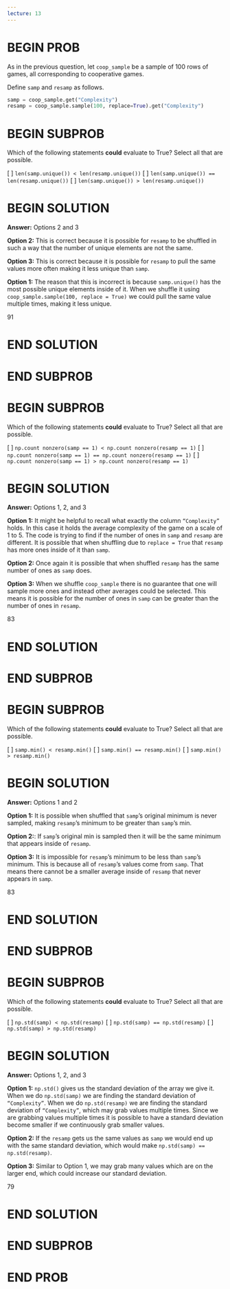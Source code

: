 ```yaml
---
lecture: 13
---
```


# BEGIN PROB

As in the previous question, let `coop_sample` be a sample of 100 rows of games, all corresponding to cooperative games.

Define `samp` and `resamp` as follows.

```py
samp = coop_sample.get("Complexity")
resamp = coop_sample.sample(100, replace=True).get("Complexity")
```

# BEGIN SUBPROB
Which of the following statements **could** evaluate to True? Select all that are possible.

[ ] `len(samp.unique()) < len(resamp.unique())`
[ ] `len(samp.unique()) == len(resamp.unique())`
[ ] `len(samp.unique()) > len(resamp.unique())`

# BEGIN SOLUTION

**Answer:** Options 2 and 3

**Option 2:** This is correct because it is possible for `resamp` to be shuffled in such a way that the number of unique elements are not the same.

**Option 3:** This is correct because it is possible for `resamp` to pull the same values more often making it less unique than `samp`.

**Option 1:** The reason that this is incorrect is because `samp.unique()` has the most possible unique elements inside of it. When we shuffle it using `coop_sample.sample(100, replace = True)` we could pull the same value multiple times, making it less unique.

<average>91</average>

# END SOLUTION

# END SUBPROB

# BEGIN SUBPROB
Which of the following statements **could** evaluate to True? Select all that are possible.

[ ] `np.count nonzero(samp == 1) < np.count nonzero(resamp == 1)`
[ ] `np.count nonzero(samp == 1) == np.count nonzero(resamp == 1)`
[ ] `np.count nonzero(samp == 1) > np.count nonzero(resamp == 1)`

# BEGIN SOLUTION

**Answer:** Options 1, 2, and 3

**Option 1:** It might be helpful to recall what exactly the column `“Complexity”` holds. In this case it holds the average complexity of the game on a scale of 1 to 5. The code is trying to find if the number of ones in `samp` and `resamp` are different. It is possible that when shuffling due to `replace = True` that `resamp` has more ones inside of it than `samp`.

**Option 2:** Once again it is possible that when shuffled `resamp` has the same number of ones as `samp` does.

**Option 3:** When we shuffle `coop_sample` there is no guarantee that one will sample more ones and instead other averages could be selected. This means it is possible for the number of ones in `samp` can be greater than the number of ones in `resamp`.

<average>83</average>

# END SOLUTION

# END SUBPROB

# BEGIN SUBPROB
Which of the following statements **could** evaluate to True? Select all that are possible.

[ ] `samp.min() < resamp.min()`
[ ] `samp.min() == resamp.min()`
[ ] `samp.min() > resamp.min()`

# BEGIN SOLUTION

**Answer:** Options 1 and 2 

**Option 1:** It is possible when shuffled that `samp`’s original minimum is never sampled, making `resamp`’s minimum to be greater than `samp`’s min.

**Option 2:**: If `samp`’s original min is sampled then it will be the same minimum that appears inside of `resamp`.

**Option 3:** It is impossible for `resamp`’s minimum to be less than `samp`’s minimum. This is because all of `resamp`’s values come from `samp`. That means there cannot be a smaller average inside of `resamp` that never appears in `samp`.

<average>83</average>

# END SOLUTION

# END SUBPROB

# BEGIN SUBPROB
Which of the following statements **could** evaluate to True? Select all that are possible.

[ ] `np.std(samp) < np.std(resamp)`
[ ] `np.std(samp) == np.std(resamp)`
[ ] `np.std(samp) > np.std(resamp)`

# BEGIN SOLUTION

**Answer:** Options 1, 2, and 3 

**Option 1:** `np.std()` gives us the standard deviation of the array we give it. When we do `np.std(samp)` we are finding the standard deviation of `“Complexity”`. When we do `np.std(resamp)` we are finding the standard deviation of `“Complexity”`, which may grab values multiple times. Since we are grabbing values multiple times it is possible to have a standard deviation become smaller if we continuously grab smaller values.

**Option 2:** If the `resamp` gets us the same values as `samp` we would end up with the same standard deviation, which would make `np.std(samp) == np.std(resamp)`.

**Option 3:** Similar to Option 1, we may grab many values which are on the larger end, which could increase our standard deviation.

<average>79</average>

# END SOLUTION

# END SUBPROB

# END PROB

